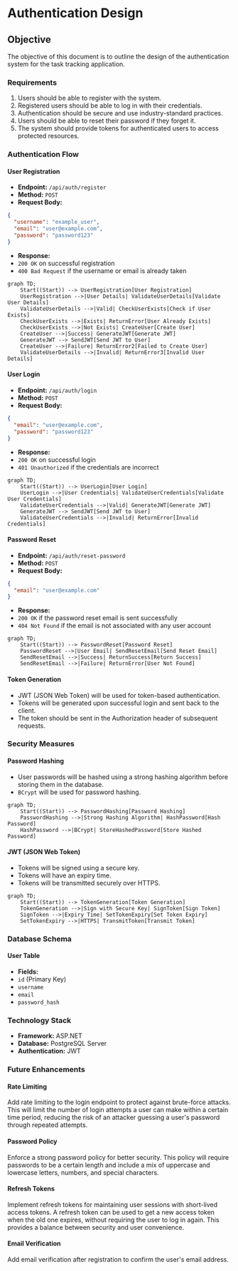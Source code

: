 # Authentication Design

## Objective

The objective of this document is to outline the design of the authentication system for the task tracking application.

### Requirements

1. Users should be able to register with the system.
2. Registered users should be able to log in with their credentials.
3. Authentication should be secure and use industry-standard practices.
4. Users should be able to reset their password if they forget it.
5. The system should provide tokens for authenticated users to access protected resources.

### Authentication Flow

#### User Registration

- **Endpoint:** `/api/auth/register`
- **Method:** `POST`
- **Request Body:**

```json
{
  "username": "example_user",
  "email": "user@example.com",
  "password": "password123"
}
```

- **Response:**
- `200 OK` on successful registration
- `400 Bad Request` if the username or email is already taken

```mermaid
graph TD;
    Start((Start)) --> UserRegistration[User Registration]
    UserRegistration -->|User Details| ValidateUserDetails[Validate User Details]
    ValidateUserDetails -->|Valid| CheckUserExists[Check if User Exists]
    CheckUserExists -->|Exists| ReturnError[User Already Exists]
    CheckUserExists -->|Not Exists| CreateUser[Create User]
    CreateUser -->|Success| GenerateJWT[Generate JWT]
    GenerateJWT --> SendJWT[Send JWT to User]
    CreateUser -->|Failure| ReturnError2[Failed to Create User]
    ValidateUserDetails -->|Invalid| ReturnError3[Invalid User Details]
```

#### User Login

- **Endpoint:** `/api/auth/login`
- **Method:** `POST`
- **Request Body:**

```json
{
  "email": "user@example.com",
  "password": "password123"
}
```

- **Response:**
- `200 OK` on successful login
- `401 Unauthorized` if the credentials are incorrect

```mermaid
graph TD;
    Start((Start)) --> UserLogin[User Login]
    UserLogin -->|User Credentials| ValidateUserCredentials[Validate User Credentials]
    ValidateUserCredentials -->|Valid| GenerateJWT[Generate JWT]
    GenerateJWT --> SendJWT[Send JWT to User]
    ValidateUserCredentials -->|Invalid| ReturnError[Invalid Credentials]
```

#### Password Reset

- **Endpoint:** `/api/auth/reset-password`
- **Method:** `POST`
- **Request Body:**

``` json
{
  "email": "user@example.com"
}
```

- **Response:**
- `200 OK` if the password reset email is sent successfully
- `404 Not Found` if the email is not associated with any user account

```mermaid
graph TD;
    Start((Start)) --> PasswordReset[Password Reset]
    PasswordReset -->|User Email| SendResetEmail[Send Reset Email]
    SendResetEmail -->|Success| ReturnSuccess[Return Success]
    SendResetEmail -->|Failure| ReturnError[User Not Found]
```

#### Token Generation

- JWT (JSON Web Token) will be used for token-based authentication.
- Tokens will be generated upon successful login and sent back to the client.
- The token should be sent in the Authorization header of subsequent requests.

### Security Measures

#### Password Hashing

- User passwords will be hashed using a strong hashing algorithm before storing them in the database.
- `BCrypt` will be used for password hashing.

```mermaid
graph TD;
    Start((Start)) --> PasswordHashing[Password Hashing]
    PasswordHashing -->|Strong Hashing Algorithm| HashPassword[Hash Password]
    HashPassword -->|BCrypt| StoreHashedPassword[Store Hashed Password]
```

#### JWT (JSON Web Token)

- Tokens will be signed using a secure key.
- Tokens will have an expiry time.
- Tokens will be transmitted securely over HTTPS.

```mermaid
graph TD;
    Start((Start)) --> TokenGeneration[Token Generation]
    TokenGeneration -->|Sign with Secure Key| SignToken[Sign Token]
    SignToken -->|Expiry Time| SetTokenExpiry[Set Token Expiry]
    SetTokenExpiry -->|HTTPS| TransmitToken[Transmit Token]
```

### Database Schema

#### User Table

- **Fields:**
- `id` (Primary Key)
- `username`
- `email`
- `password_hash`

### Technology Stack

- **Framework:** ASP.NET
- **Database:** PostgreSQL Server
- **Authentication:** JWT

### Future Enhancements

#### Rate Limiting

Add rate limiting to the login endpoint to protect against brute-force attacks. This will limit the number of login attempts a user can make within a certain time period, reducing the risk of an attacker guessing a user's password through repeated attempts.

#### Password Policy

Enforce a strong password policy for better security. This policy will require passwords to be a certain length and include a mix of uppercase and lowercase letters, numbers, and special characters.


#### Refresh Tokens

 Implement refresh tokens for maintaining user sessions with short-lived access tokens. A refresh token can be used to get a new access token when the old one expires, without requiring the user to log in again. This provides a balance between security and user convenience.

#### Email Verification

Add email verification after registration to confirm the user's email address.
